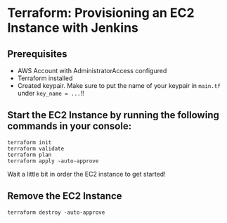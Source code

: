 # Terraform: Provisioning an EC2 Instance with Jenkins

## Prerequisites

* AWS Account with AdministratorAccess configured
* Terraform installed
* Created keypair. Make sure to put the name of your keypair in `main.tf` under `key_name = ...`!!

## Start the EC2 Instance by running the following commands in your console:

```
terraform init
terraform validate
terraform plan
terraform apply -auto-approve
```
Wait a little bit in order the EC2 instance to get started!

## Remove the EC2 Instance

```
terraform destroy -auto-approve
```

